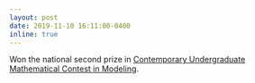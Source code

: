 ```yaml
---
layout: post
date: 2019-11-10 16:11:00-0400
inline: true
---
```


Won the national second prize in [Contemporary Undergraduate Mathematical Contest in Modeling](http://en.mcm.edu.cn/).